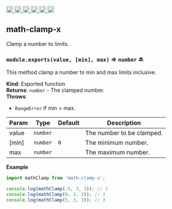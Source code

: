 <a
  href="https://travis-ci.org/Xotic750/math-clamp-x"
  title="Travis status">
<img
  src="https://travis-ci.org/Xotic750/math-clamp-x.svg?branch=master"
  alt="Travis status" height="18">
</a>
<a
  href="https://david-dm.org/Xotic750/math-clamp-x"
  title="Dependency status">
<img src="https://david-dm.org/Xotic750/math-clamp-x/status.svg"
  alt="Dependency status" height="18"/>
</a>
<a
  href="https://david-dm.org/Xotic750/math-clamp-x?type=dev"
  title="devDependency status">
<img src="https://david-dm.org/Xotic750/math-clamp-x/dev-status.svg"
  alt="devDependency status" height="18"/>
</a>
<a
  href="https://badge.fury.io/js/math-clamp-x"
  title="npm version">
<img src="https://badge.fury.io/js/math-clamp-x.svg"
  alt="npm version" height="18">
</a>
<a
  href="https://www.jsdelivr.com/package/npm/math-clamp-x"
  title="jsDelivr hits">
<img src="https://data.jsdelivr.com/v1/package/npm/math-clamp-x/badge?style=rounded"
  alt="jsDelivr hits" height="18">
</a>
<a
  href="https://bettercodehub.com/results/Xotic750/math-clamp-x"
  title="bettercodehub score">
<img src="https://bettercodehub.com/edge/badge/Xotic750/math-clamp-x?branch=master"
  alt="bettercodehub score" height="18">
</a>

<a name="module_math-clamp-x"></a>

## math-clamp-x

Clamp a number to limits.

<a name="exp_module_math-clamp-x--module.exports"></a>

### `module.exports(value, [min], max)` ⇒ <code>number</code> ⏏

This method clamp a number to min and max limits inclusive.

**Kind**: Exported function  
**Returns**: <code>number</code> - The clamped number.  
**Throws**:

- <code>RangeError</code> If min > max.

| Param | Type                | Default        | Description               |
| ----- | ------------------- | -------------- | ------------------------- |
| value | <code>number</code> |                | The number to be clamped. |
| [min] | <code>number</code> | <code>0</code> | The minimum number.       |
| max   | <code>number</code> |                | The maximum number.       |

**Example**

```js
import mathClamp from 'math-clamp-x';

console.log(mathClamp(-5, 3, 3)); // 3
console.log(mathClamp(0, 3, 3)); // 3
console.log(mathClamp(5, 3, 3)); // 3
```
